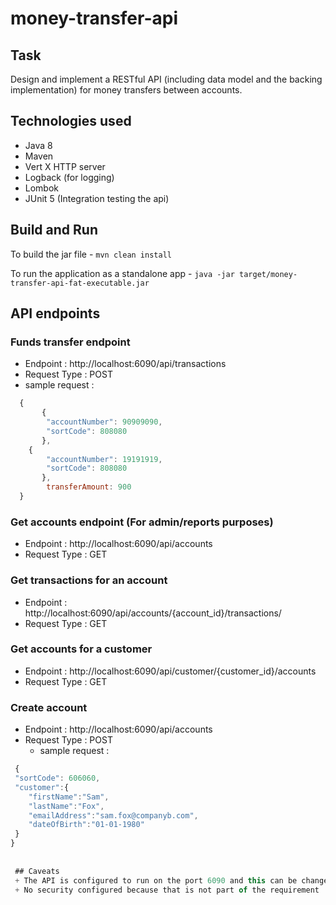 # money-transfer-api

##  Task
Design and implement a RESTful API (including data model and the backing implementation) for money transfers between accounts.

##  Technologies used

+ Java 8
+ Maven
+ Vert X HTTP server
+ Logback (for logging)
+ Lombok
+ JUnit 5 (Integration testing the api)

##  Build and Run

 To build the jar file - `mvn clean install`

 To run the application as a standalone app -  `java -jar target/money-transfer-api-fat-executable.jar `
 
 ##  API endpoints
 
 ### Funds transfer endpoint 
   + Endpoint : http://localhost:6090/api/transactions
   + Request Type : POST
   + sample request : 
```javascript
  {
       {
        "accountNumber": 90909090,
        "sortCode": 808080
       },
	{
        "accountNumber": 19191919,
        "sortCode": 808080
       },
	    transferAmount: 900
  }
```
### Get accounts endpoint (For admin/reports purposes)
   + Endpoint : http://localhost:6090/api/accounts
   + Request Type : GET
 
### Get transactions for an account
   + Endpoint : http://localhost:6090/api/accounts/{account_id}/transactions/
   + Request Type : GET
 
### Get accounts for a customer
  + Endpoint : http://localhost:6090/api/customer/{customer_id}/accounts
  + Request Type : GET

### Create account
  + Endpoint : http://localhost:6090/api/accounts
  + Request Type : POST
     + sample request : 
```javascript
 {
 "sortCode": 606060,
 "customer":{
	"firstName":"Sam",
	"lastName":"Fox",
	"emailAddress":"sam.fox@companyb.com",
	"dateOfBirth":"01-01-1980"
 }
}
 
 
 ## Caveats
 + The API is configured to run on the port 6090 and this can be changed and hence the api endpoints would be like http://localhost:6090/
 + No security configured because that is not part of the requirement

 
 
